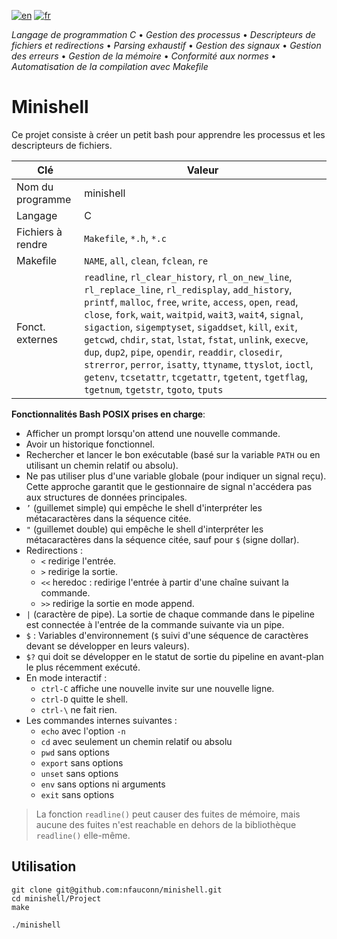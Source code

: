 [![en](https://img.shields.io/badge/lang-en-pink.svg)](https://github.com/nfauconn/minishell/blob/master/README.md)
[![fr](https://img.shields.io/badge/lang-fr-purple.svg)](https://github.com/nfauconn/minishell/blob/master/README.fr.md)

*Langage de programmation C* • *Gestion des processus* • *Descripteurs de fichiers et redirections* • *Parsing exhaustif* • *Gestion des signaux* • *Gestion des erreurs* • *Gestion de la mémoire* • *Conformité aux normes* • *Automatisation de la compilation avec Makefile*

# Minishell

Ce projet consiste à créer un petit bash pour apprendre les processus et les descripteurs de fichiers.

| Clé | Valeur |
|--|--|
| Nom du programme | minishell |
Langage | C
Fichiers à rendre | `Makefile`, `*.h`, `*.c`
Makefile  | `NAME`, `all`, `clean`, `fclean`, `re` 
Fonct. externes | `readline`, `rl_clear_history`, `rl_on_new_line`, `rl_replace_line`, `rl_redisplay`, `add_history`, `printf`, `malloc`, `free`, `write`, `access`, `open`, `read`, `close`, `fork`, `wait`, `waitpid`, `wait3`, `wait4`, `signal`, `sigaction`, `sigemptyset`, `sigaddset`, `kill`, `exit`, `getcwd`, `chdir`, `stat`, `lstat`, `fstat`, `unlink`, `execve`, `dup`, `dup2`, `pipe`, `opendir`, `readdir`, `closedir`, `strerror`, `perror`, `isatty`, `ttyname`, `ttyslot`, `ioctl`, `getenv`, `tcsetattr`, `tcgetattr`, `tgetent`, `tgetflag`, `tgetnum`, `tgetstr`, `tgoto`, `tputs`

**Fonctionnalités Bash POSIX prises en charge**:
- Afficher un prompt lorsqu'on attend une nouvelle commande.
- Avoir un historique fonctionnel.
- Rechercher et lancer le bon exécutable (basé sur la variable `PATH` ou en utilisant un chemin relatif ou absolu).
- Ne pas utiliser plus d'une variable globale (pour indiquer un signal reçu). Cette approche garantit que le gestionnaire de signal n'accédera pas aux structures de données principales.
- `’` (guillemet simple) qui empêche le shell d'interpréter les métacaractères dans la séquence citée.
- `"` (guillemet double) qui empêche le shell d'interpréter les métacaractères dans la séquence citée, sauf pour `$` (signe dollar).
- Redirections :
	- `<` redirige l'entrée.
	- `>` redirige la sortie.
	- `<<` heredoc : redirige l'entrée à partir d'une chaîne suivant la commande.
    - `>>` redirige la sortie en mode append.
- `|` (caractère de pipe). La sortie de chaque commande dans le pipeline est connectée à l'entrée de la commande suivante via un pipe.
- `$` : Variables d'environnement (`$` suivi d'une séquence de caractères devant se développer en leurs valeurs).
- `$?` qui doit se développer en le statut de sortie du pipeline en avant-plan le plus récemment exécuté.
- En mode interactif :
    - `ctrl-C` affiche une nouvelle invite sur une nouvelle ligne.
    - `ctrl-D` quitte le shell.
    - `ctrl-\` ne fait rien.
- Les commandes internes suivantes :
    - `echo` avec l'option `-n`
    - `cd` avec seulement un chemin relatif ou absolu
    - `pwd` sans options
    - `export` sans options
    - `unset` sans options
    - `env` sans options ni arguments
    - `exit` sans options

> La fonction `readline()` peut causer des fuites de mémoire, mais aucune des fuites n'est reachable en dehors de la bibliothèque `readline()` elle-même.

## Utilisation


```shell
git clone git@github.com:nfauconn/minishell.git
cd minishell/Project
make
```

```shell
./minishell
```